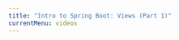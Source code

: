 ```yaml
---
title: "Intro to Spring Boot: Views (Part 1)"
currentMenu: videos
---
```


<div class="youtube-wrapper"></div>
